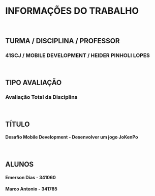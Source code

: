 # INFORMAÇÕES DO TRABALHO 
<br />

## TURMA / DISCIPLINA / PROFESSOR
### 41SCJ / MOBILE DEVELOPMENT / HEIDER PINHOLI LOPES
<br />

## TIPO AVALIAÇÃO
### Avaliação Total da Disciplina
<br />

## TÍTULO
#### Desafio Mobile Development - Desenvolver um jogo JoKenPo
<br />

## ALUNOS 
#### Emerson Dias - 341060  
#### Marco Antonio - 341785
<br />


